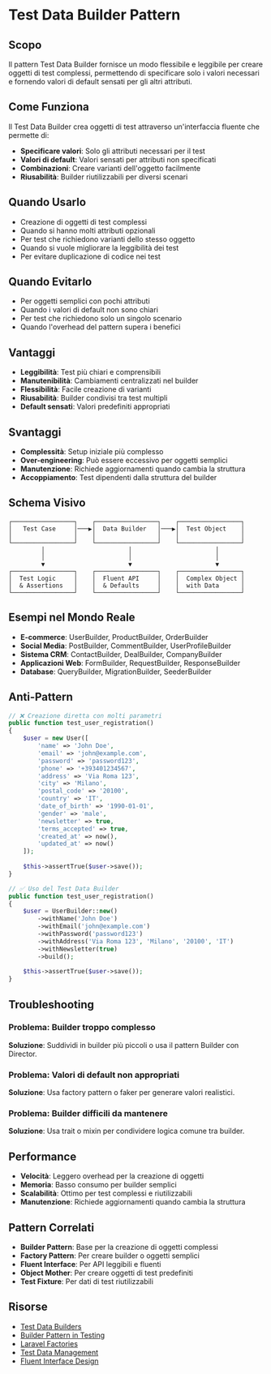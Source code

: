 # Test Data Builder Pattern

## Scopo

Il pattern Test Data Builder fornisce un modo flessibile e leggibile per creare oggetti di test complessi, permettendo di specificare solo i valori necessari e fornendo valori di default sensati per gli altri attributi.

## Come Funziona

Il Test Data Builder crea oggetti di test attraverso un'interfaccia fluente che permette di:
- **Specificare valori**: Solo gli attributi necessari per il test
- **Valori di default**: Valori sensati per attributi non specificati
- **Combinazioni**: Creare varianti dell'oggetto facilmente
- **Riusabilità**: Builder riutilizzabili per diversi scenari

## Quando Usarlo

- Creazione di oggetti di test complessi
- Quando si hanno molti attributi opzionali
- Per test che richiedono varianti dello stesso oggetto
- Quando si vuole migliorare la leggibilità dei test
- Per evitare duplicazione di codice nei test

## Quando Evitarlo

- Per oggetti semplici con pochi attributi
- Quando i valori di default non sono chiari
- Per test che richiedono solo un singolo scenario
- Quando l'overhead del pattern supera i benefici

## Vantaggi

- **Leggibilità**: Test più chiari e comprensibili
- **Manutenibilità**: Cambiamenti centralizzati nel builder
- **Flessibilità**: Facile creazione di varianti
- **Riusabilità**: Builder condivisi tra test multipli
- **Default sensati**: Valori predefiniti appropriati

## Svantaggi

- **Complessità**: Setup iniziale più complesso
- **Over-engineering**: Può essere eccessivo per oggetti semplici
- **Manutenzione**: Richiede aggiornamenti quando cambia la struttura
- **Accoppiamento**: Test dipendenti dalla struttura del builder

## Schema Visivo

```
┌─────────────────┐    ┌─────────────────┐    ┌─────────────────┐
│   Test Case     │───▶│  Data Builder   │───▶│  Test Object    │
│                 │    │                 │    │                 │
└─────────────────┘    └─────────────────┘    └─────────────────┘
         │                       │                       │
         │                       │                       │
         ▼                       ▼                       ▼
┌─────────────────┐    ┌─────────────────┐    ┌─────────────────┐
│  Test Logic     │    │  Fluent API     │    │  Complex Object │
│  & Assertions   │    │  & Defaults     │    │  with Data      │
└─────────────────┘    └─────────────────┘    └─────────────────┘
```

## Esempi nel Mondo Reale

- **E-commerce**: UserBuilder, ProductBuilder, OrderBuilder
- **Social Media**: PostBuilder, CommentBuilder, UserProfileBuilder
- **Sistema CRM**: ContactBuilder, DealBuilder, CompanyBuilder
- **Applicazioni Web**: FormBuilder, RequestBuilder, ResponseBuilder
- **Database**: QueryBuilder, MigrationBuilder, SeederBuilder

## Anti-Pattern

```php
// ❌ Creazione diretta con molti parametri
public function test_user_registration()
{
    $user = new User([
        'name' => 'John Doe',
        'email' => 'john@example.com',
        'password' => 'password123',
        'phone' => '+393401234567',
        'address' => 'Via Roma 123',
        'city' => 'Milano',
        'postal_code' => '20100',
        'country' => 'IT',
        'date_of_birth' => '1990-01-01',
        'gender' => 'male',
        'newsletter' => true,
        'terms_accepted' => true,
        'created_at' => now(),
        'updated_at' => now()
    ]);
    
    $this->assertTrue($user->save());
}

// ✅ Uso del Test Data Builder
public function test_user_registration()
{
    $user = UserBuilder::new()
        ->withName('John Doe')
        ->withEmail('john@example.com')
        ->withPassword('password123')
        ->withAddress('Via Roma 123', 'Milano', '20100', 'IT')
        ->withNewsletter(true)
        ->build();
    
    $this->assertTrue($user->save());
}
```

## Troubleshooting

### Problema: Builder troppo complesso
**Soluzione**: Suddividi in builder più piccoli o usa il pattern Builder con Director.

### Problema: Valori di default non appropriati
**Soluzione**: Usa factory pattern o faker per generare valori realistici.

### Problema: Builder difficili da mantenere
**Soluzione**: Usa trait o mixin per condividere logica comune tra builder.

## Performance

- **Velocità**: Leggero overhead per la creazione di oggetti
- **Memoria**: Basso consumo per builder semplici
- **Scalabilità**: Ottimo per test complessi e riutilizzabili
- **Manutenzione**: Richiede aggiornamenti quando cambia la struttura

## Pattern Correlati

- **Builder Pattern**: Base per la creazione di oggetti complessi
- **Factory Pattern**: Per creare builder o oggetti semplici
- **Fluent Interface**: Per API leggibili e fluenti
- **Object Mother**: Per creare oggetti di test predefiniti
- **Test Fixture**: Per dati di test riutilizzabili

## Risorse

- [Test Data Builders](https://www.jamesshore.com/v2/blog/2011/testing-without-mocks)
- [Builder Pattern in Testing](https://refactoring.guru/design-patterns/builder)
- [Laravel Factories](https://laravel.com/docs/eloquent-factories)
- [Test Data Management](https://martinfowler.com/articles/nonDeterminism.html)
- [Fluent Interface Design](https://martinfowler.com/bliki/FluentInterface.html)

